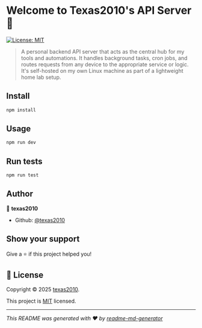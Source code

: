 # Welcome to Texas2010's API Server 👋

[![License: MIT](https://img.shields.io/badge/License-MIT-yellow.svg)](https://github.com/texas2010/api.server.texas2010.com/LICENSE)

> A personal backend API server that acts as the central hub for my tools and automations. It handles background tasks, cron jobs, and routes requests from any device to the appropriate service or logic. It's self-hosted on my own Linux machine as part of a lightweight home lab setup.

## Install

```sh
npm install
```

## Usage

```sh
npm run dev
```

## Run tests

```sh
npm run test
```

## Author

👤 **texas2010**

- Github: [@texas2010](https://github.com/texas2010)

## Show your support

Give a ⭐️ if this project helped you!

## 📝 License

Copyright © 2025 [texas2010](https://github.com/texas2010).

This project is [MIT](LICENSE) licensed.

---

_This README was generated with ❤️ by [readme-md-generator](https://github.com/kefranabg/readme-md-generator)_

